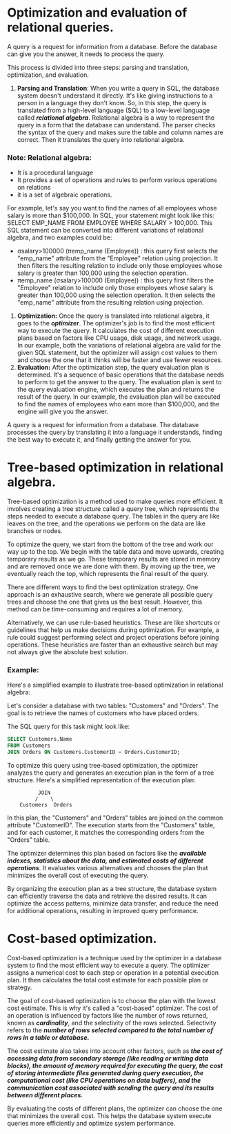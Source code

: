 ﻿# <a name="_5hz9foxy4t6d"></a>**Optimization and evaluation of relational queries.**
A query is a request for information from a database. Before the database can give you the answer, it needs to process the query. 

This process is divided into three steps: parsing and translation, optimization, and evaluation.

1. **Parsing and Translation**: When you write a query in SQL, the database system doesn't understand it directly. It's like giving instructions to a person in a language they don't know. So, in this step, the query is translated from a high-level language (SQL) to a low-level language called ***relational algebra***. Relational algebra is a way to represent the query in a form that the database can understand. The parser checks the syntax of the query and makes sure the table and column names are correct. Then it translates the query into relational algebra.

### Note: Relational algebra:
- It is a procedural language
- It provides a set of operations and rules to perform various operations on relations
- it is a set of algebraic operations.

For example, let's say you want to find the names of all employees whose salary is more than $100,000. In SQL, your statement might look like this: SELECT EMP\_NAME FROM EMPLOYEE WHERE SALARY > 100,000. This SQL statement can be converted into different variations of relational algebra, and two examples could be: 
- σsalary>100000 (πemp\_name (Employee)) : this query first selects the "emp_name" attribute from the "Employee" relation using projection. It then filters the resulting relation to include only those employees whose salary is greater than 100,000 using the selection operation.
- πemp\_name (σsalary>100000 (Employee)) : this query first filters the "Employee" relation to include only those employees whose salary is greater than 100,000 using the selection operation. It then selects the "emp_name" attribute from the resulting relation using projection.

1. **Optimization:** Once the query is translated into relational algebra, it goes to the ***optimizer***. The optimizer's job is to find the most efficient way to execute the query. It calculates the cost of different execution plans based on factors like CPU usage, disk usage, and network usage. In our example, both the variations of relational algebra are valid for the given SQL statement, but the optimizer will assign cost values to them and choose the one that it thinks will be faster and use fewer resources.
1. **Evaluation:** After the optimization step, the query evaluation plan is determined. It's a sequence of basic operations that the database needs to perform to get the answer to the query. The evaluation plan is sent to the query evaluation engine, which executes the plan and returns the result of the query. In our example, the evaluation plan will be executed to find the names of employees who earn more than $100,000, and the engine will give you the answer.

A query is a request for information from a database. The database processes the query by translating it into a language it understands, finding the best way to execute it, and finally getting the answer for you.
# <a name="_ih2mgetbvakb"></a>**Tree-based optimization in relational algebra.**
Tree-based optimization is a method used to make queries more efficient. It involves creating a tree structure called a query tree, which represents the steps needed to execute a database query. The tables in the query are like leaves on the tree, and the operations we perform on the data are like branches or nodes.

To optimize the query, we start from the bottom of the tree and work our way up to the top. We begin with the table data and move upwards, creating temporary results as we go. These temporary results are stored in memory and are removed once we are done with them. By moving up the tree, we eventually reach the top, which represents the final result of the query.

There are different ways to find the best optimization strategy. One approach is an exhaustive search, where we generate all possible query trees and choose the one that gives us the best result. However, this method can be time-consuming and requires a lot of memory.

Alternatively, we can use rule-based heuristics. These are like shortcuts or guidelines that help us make decisions during optimization. For example, a rule could suggest performing select and project operations before joining operations. These heuristics are faster than an exhaustive search but may not always give the absolute best solution.

### Example:
Here's a simplified example to illustrate tree-based optimization in relational algebra:

Let's consider a database with two tables: "Customers" and "Orders". The goal is to retrieve the names of customers who have placed orders.

The SQL query for this task might look like:
```sql
SELECT Customers.Name
FROM Customers
JOIN Orders ON Customers.CustomerID = Orders.CustomerID;
```
To optimize this query using tree-based optimization, the optimizer analyzes the query and generates an execution plan in the form of a tree structure. Here's a simplified representation of the execution plan:

```
          JOIN
         /    \
    Customers  Orders
```

In this plan, the "Customers" and "Orders" tables are joined on the common attribute "CustomerID". The execution starts from the "Customers" table, and for each customer, it matches the corresponding orders from the "Orders" table.

The optimizer determines this plan based on factors like the ***available indexes, statistics about the data, and estimated costs of different operations***. It evaluates various alternatives and chooses the plan that minimizes the overall cost of executing the query.

By organizing the execution plan as a tree structure, the database system can efficiently traverse the data and retrieve the desired results. It can optimize the access patterns, minimize data transfer, and reduce the need for additional operations, resulting in improved query performance.

# <a name="_v8s1mbsg5xja"></a>**Cost-based optimization.**
Cost-based optimization is a technique used by the optimizer in a database system to find the most efficient way to execute a query. The optimizer assigns a numerical cost to each step or operation in a potential execution plan. It then calculates the total cost estimate for each possible plan or strategy.

The goal of cost-based optimization is to choose the plan with the lowest cost estimate. This is why it's called a "cost-based" optimizer. The cost of an operation is influenced by factors like the number of rows returned, known as ***cardinality***, and the selectivity of the rows selected. Selectivity refers to the ***number of rows selected compared to the total number of rows in a table or database.***

The cost estimate also takes into account other factors, such as ***the cost of accessing data from secondary storage (like reading or writing data blocks), the amount of memory required for executing the query, the cost of storing intermediate files generated during query execution, the computational cost (like CPU operations on data buffers), and the communication cost associated with sending the query and its results between different places.***

By evaluating the costs of different plans, the optimizer can choose the one that minimizes the overall cost. This helps the database system execute queries more efficiently and optimize system performance.

